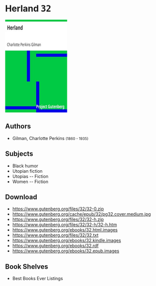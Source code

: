 # Herland <kbd>32</kbd>

![](./cover.medium.jpg "")

## Authors


 - Gilman, Charlotte Perkins <small>(1860 - 1935)</small>

## Subjects


 - Black humor
 - Utopian fiction
 - Utopias -- Fiction
 - Women -- Fiction

## Download


 - https://www.gutenberg.org/files/32/32-0.zip
 - https://www.gutenberg.org/cache/epub/32/pg32.cover.medium.jpg
 - https://www.gutenberg.org/files/32/32-h.zip
 - https://www.gutenberg.org/files/32/32-h/32-h.htm
 - https://www.gutenberg.org/ebooks/32.html.images
 - https://www.gutenberg.org/files/32/32.txt
 - https://www.gutenberg.org/ebooks/32.kindle.images
 - https://www.gutenberg.org/ebooks/32.rdf
 - https://www.gutenberg.org/ebooks/32.epub.images

## Book Shelves


 - Best Books Ever Listings
